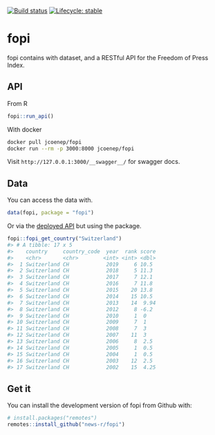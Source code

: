 
<!-- README.md is generated from README.Rmd. Please edit that file -->

<!-- badges: start -->

[![Build
status](https://ci.appveyor.com/api/projects/status/eoilou2fr917aew4?svg=true)](https://ci.appveyor.com/project/JohnCoene/fopi)
[![Lifecycle:
stable](https://img.shields.io/badge/lifecycle-stable-brightgreen.svg)](https://www.tidyverse.org/lifecycle/#stable)
<!-- badges: end -->

# fopi

fopi contains with dataset, and a RESTful API for the Freedom of Press
Index.

## API

From R

``` r
fopi::run_api()
```

With docker

``` bash
docker pull jcoenep/fopi
docker run --rm -p 3000:8000 jcoenep/fopi
```

Visit `http://127.0.0.1:3000/__swagger__/` for swagger docs.

## Data

You can access the data with.

``` r
data(fopi, package = "fopi")
```

Or via the [deployed API](http://app.news-r.org:2222/__swagger__/) but
using the package.

``` r
fopi::fopi_get_country("Switzerland")
#> # A tibble: 17 x 5
#>    country     country_code  year  rank score
#>    <chr>       <chr>        <int> <int> <dbl>
#>  1 Switzerland CH            2019     6 10.5 
#>  2 Switzerland CH            2018     5 11.3 
#>  3 Switzerland CH            2017     7 12.1 
#>  4 Switzerland CH            2016     7 11.8 
#>  5 Switzerland CH            2015    20 13.8 
#>  6 Switzerland CH            2014    15 10.5 
#>  7 Switzerland CH            2013    14  9.94
#>  8 Switzerland CH            2012     8 -6.2 
#>  9 Switzerland CH            2010     1  0   
#> 10 Switzerland CH            2009     7  1   
#> 11 Switzerland CH            2008     7  3   
#> 12 Switzerland CH            2007    11  3   
#> 13 Switzerland CH            2006     8  2.5 
#> 14 Switzerland CH            2005     1  0.5 
#> 15 Switzerland CH            2004     1  0.5 
#> 16 Switzerland CH            2003    12  2.5 
#> 17 Switzerland CH            2002    15  4.25
```

## Get it

You can install the development version of fopi from Github with:

``` r
# install.packages("remotes")
remotes::install_github("news-r/fopi")
```
